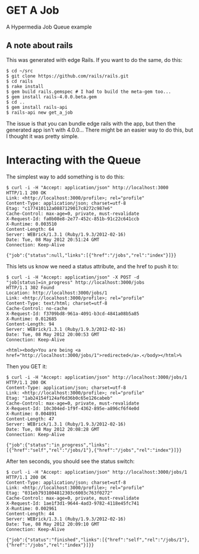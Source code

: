 # GET A Job

A Hypermedia Job Queue example

## A note about rails

This was generated with edge Rails. If you want to do the same, do this:

```
$ cd ~/src
$ git clone https://github.com/rails/rails.git
$ cd rails
$ rake install
$ gem build rails.gemspec # I had to build the meta-gem too...
$ gem install rails-4.0.0.beta.gem
$ cd ..
$ gem install rails-api
$ rails-api new get_a_job
```

The issue is that you can bundle edge rails with the app, but then the
generated app isn't with 4.0.0... There might be an easier way to do this, but
I thought it was pretty simple.

# Interacting with the Queue

The simplest way to add something is to do this:

```
$ curl -i -H "Accept: application/json" http://localhost:3000
HTTP/1.1 200 OK 
Link: <http://localhost:3000/profile>; rel="profile"
Content-Type: application/json; charset=utf-8
Etag: "c177410112a0887129017c8272c987e6"
Cache-Control: max-age=0, private, must-revalidate
X-Request-Id: fa0b08e8-2e77-452c-851b-91c22c641ccb
X-Runtime: 0.003510
Content-Length: 64
Server: WEBrick/1.3.1 (Ruby/1.9.3/2012-02-16)
Date: Tue, 08 May 2012 20:51:24 GMT
Connection: Keep-Alive

{"job":{"status":null,"links":[{"href":"/jobs","rel":"index"}]}}
```

This lets us know we need a status attribute, and the href to push it to:


```
$ curl -i -H "Accept: application/json" -X POST -d "job[status]=in_progress" http://localhost:3000/jobs
HTTP/1.1 302 Found 
Location: http://localhost:3000/jobs/1
Link: <http://localhost:3000/profile>; rel="profile"
Content-Type: text/html; charset=utf-8
Cache-Control: no-cache
X-Request-Id: f3709bd8-961a-4091-b3cd-4841a08b5a85
X-Runtime: 0.012685
Content-Length: 94
Server: WEBrick/1.3.1 (Ruby/1.9.3/2012-02-16)
Date: Tue, 08 May 2012 20:00:53 GMT
Connection: Keep-Alive

<html><body>You are being <a href="http://localhost:3000/jobs/1">redirected</a>.</body></html>%                                                                 
```

Then you GET it:

```
$ curl -i -H "Accept: application/json" http://localhost:3000/jobs/1
HTTP/1.1 200 OK
Content-Type: application/json; charset=utf-8
Link: <http://localhost:3000/profile>; rel="profile"
Etag: "1ab24154f124af6d36b0c65e126cabeb"
Cache-Control: max-age=0, private, must-revalidate
X-Request-Id: 10c304ed-1f9f-4362-895e-a896cf6f4e0d
X-Runtime: 0.004891
Content-Length: 47
Server: WEBrick/1.3.1 (Ruby/1.9.3/2012-02-16)
Date: Tue, 08 May 2012 20:08:28 GMT
Connection: Keep-Alive

{"job":{"status":"in_progress","links":[{"href":"self","rel":"/jobs/1"},{"href":"/jobs","rel":"index"}]}}
```

After ten seconds, you should see the status switch:

```
$ curl -i -H "Accept: application/json" http://localhost:3000/jobs/1
HTTP/1.1 200 OK 
Content-Type: application/json; charset=utf-8
Link: <http://localhost:3000/profile>; rel="profile"
Etag: "031eb7931004812303c6003c763f0272"
Cache-Control: max-age=0, private, must-revalidate
X-Request-Id: 1ae1f3d1-9644-4ad3-9782-4118e45fc741
X-Runtime: 0.002961
Content-Length: 44
Server: WEBrick/1.3.1 (Ruby/1.9.3/2012-02-16)
Date: Tue, 08 May 2012 20:09:10 GMT
Connection: Keep-Alive

{"job":{"status":"finished","links":[{"href":"self","rel":"/jobs/1"},{"href":"/jobs","rel":"index"}]}}
```
